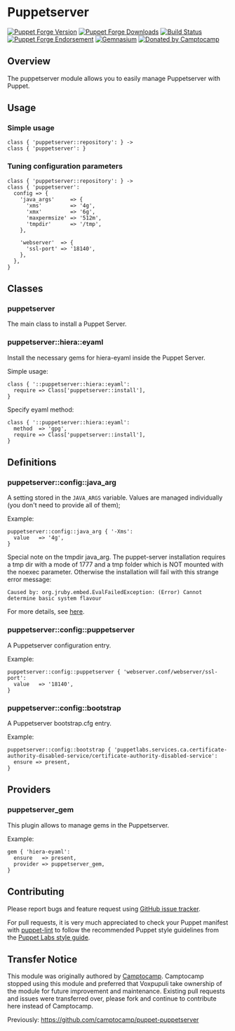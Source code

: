 # Puppetserver

[![Puppet Forge Version](http://img.shields.io/puppetforge/v/camptocamp/puppetserver.svg)](https://forge.puppetlabs.com/camptocamp/puppetserver)
[![Puppet Forge Downloads](http://img.shields.io/puppetforge/dt/camptocamp/puppetserver.svg)](https://forge.puppetlabs.com/camptocamp/puppetserver)
[![Build Status](https://img.shields.io/travis/camptocamp/puppet-puppetserver/master.svg)](https://travis-ci.org/camptocamp/puppet-puppetserver)
[![Puppet Forge Endorsement](https://img.shields.io/puppetforge/e/camptocamp/puppetserver.svg)](https://forge.puppetlabs.com/camptocamp/puppetserver)
[![Gemnasium](https://img.shields.io/gemnasium/camptocamp/puppet-puppetserver.svg)](https://gemnasium.com/camptocamp/puppet-puppetserver)
[![Donated by Camptocamp](https://img.shields.io/badge/by-camptocamp-fb7047.svg)](http://www.camptocamp.com)

## Overview

The puppetserver module allows you to easily manage Puppetserver with Puppet.

## Usage

### Simple usage

```puppet
class { 'puppetserver::repository': } ->
class { 'puppetserver': }
```

### Tuning configuration parameters

```puppet
class { 'puppetserver::repository': } ->
class { 'puppetserver':
  config => {
    'java_args'     => {
      'xms'         => '4g',
      'xmx'         => '6g',
      'maxpermsize' => '512m',
      'tmpdir'      => '/tmp',
    },

    'webserver'  => {
      'ssl-port' => '18140',
    },
  },
}
```

## Classes

### puppetserver

The main class to install a Puppet Server.

### puppetserver::hiera::eyaml

Install the necessary gems for hiera-eyaml inside the Puppet Server.

Simple usage:

```puppet
class { '::puppetserver::hiera::eyaml':
  require => Class['puppetserver::install'],
}
```

Specify eyaml method:

```puppet
class { '::puppetserver::hiera::eyaml':
  method  => 'gpg',
  require => Class['puppetserver::install'],
}
```


## Definitions

### puppetserver::config::java_arg

A setting stored in the `JAVA_ARGS` variable. Values are managed individually (you don't need to provide all of them);

Example:

```puppet
puppetserver::config::java_arg { '-Xms':
  value   => '4g',
}
```

Special note on the tmpdir java_arg. The puppet-server installation requires a tmp dir with a mode of 1777 and a tmp folder which is NOT mounted with the noexec parameter.
Otherwise the installation will fail with this strange error message:
```
Caused by: org.jruby.embed.EvalFailedException: (Error) Cannot determine basic system flavour
```
For more details, see [here](https://github.com/puppetlabs/puppetserver/blob/master/documentation/known_issues.markdown).

### puppetserver::config::puppetserver

A Puppetserver configuration entry.

Example:

```puppet
puppetserver::config::puppetserver { 'webserver.conf/webserver/ssl-port':
  value   => '18140',
}
```

### puppetserver::config::bootstrap

A Puppetserver bootstrap.cfg entry.

Example:

```puppet
puppetserver::config::bootstrap { 'puppetlabs.services.ca.certificate-authority-disabled-service/certificate-authority-disabled-service':
  ensure => present,
}
```

## Providers

### puppetserver_gem

This plugin allows to manage gems in the Puppetserver.

Example:

```puppet
gem { 'hiera-eyaml':
  ensure   => present,
  provider => puppetserver_gem,
}
```
 
## Contributing

Please report bugs and feature request using [GitHub issue
tracker](https://github.com/camptocamp/puppet-puppetserver/issues).

For pull requests, it is very much appreciated to check your Puppet manifest
with [puppet-lint](http://puppet-lint.com/) to follow the recommended Puppet style guidelines from the
[Puppet Labs style guide](http://docs.puppetlabs.com/guides/style_guide.html).
 

## Transfer Notice

This module was originally authored by [Camptocamp](http://www.camptocamp.com).
Camptocamp stopped using this module and preferred that Voxpupuli take ownership of the module for future improvement and maintenance.
Existing pull requests and issues were transferred over, please fork and continue to contribute here instead of Camptocamp.

Previously: https://github.com/camptocamp/puppet-puppetserver
